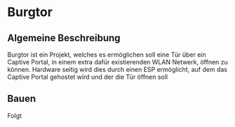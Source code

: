 # Burgtor
## Algemeine Beschreibung
Burgtor ist ein Projekt, welches es ermöglichen soll eine Tür über ein Captive Portal, in einem extra dafür existierenden WLAN Netwerk, öffnen zu können.
Hardware seitig wird dies durch einen ESP ermöglicht, auf dem das Captive Portal gehostet wird und der die Tür öffnen soll

## Bauen
Folgt
